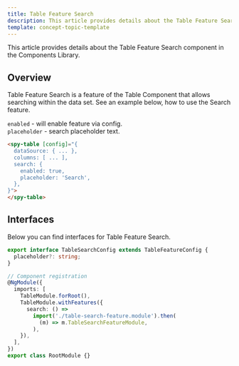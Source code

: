 ```yaml
---
title: Table Feature Search
description: This article provides details about the Table Feature Search component in the Components Library.
template: concept-topic-template
---
```


This article provides details about the Table Feature Search component in the Components Library.

## Overview

Table Feature Search is a feature of the Table Component that allows searching within the data set.
See an example below, how to use the Search feature.

`enabled` - will enable feature via config.  
`placeholder` - search placeholder text.

```html
<spy-table [config]="{
  dataSource: { ... },
  columns: [ ... ],
  search: {
    enabled: true,
    placeholder: 'Search',
  },                                                                                       
}">
</spy-table>
```

## Interfaces

Below you can find interfaces for Table Feature Search.

```ts
export interface TableSearchConfig extends TableFeatureConfig {
  placeholder?: string;
}

// Component registration
@NgModule({
  imports: [
    TableModule.forRoot(),
    TableModule.withFeatures({
      search: () =>
        import('./table-search-feature.module').then(
          (m) => m.TableSearchFeatureModule,
        ),   
    }),
  ],
})
export class RootModule {}
```
